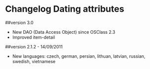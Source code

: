 Changelog Dating attributes
===========================

##version 3.0

* New DAO (Data Access Object) since OSClass 2.3
* Improved item-detail

##version 2.1.2 - 14/09/2011

* New languages: czech, german, persian, lithuan, latvian, russian, swedish, vietnamese
